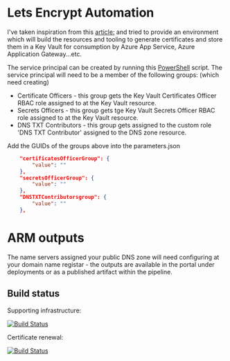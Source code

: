# Lets Encrypt Automation

I've taken inspiration from this [article:](https://medium.com/@brentrobinson5/automating-certificate-management-with-azure-and-lets-encrypt-fee6729e2b78) and tried to provide an environment which will build the resources and tooling to generate certificates and store them in a Key Vault for consumption by Azure App Service, Azure Application Gateway...etc.

The service principal can be created by running this [PowerShell](https://github.com/heathen1878/ARM-QuickStarts/tree/master/AzureDevOps) script. The service principal will need to be a member of the following groups: (which need creating)

* Certificate Officers - this group gets the Key Vault Certificates Officer RBAC role assigned to at the Key Vault resource.
* Secrets Officers - this group gets tge Key Vault Secrets Officer RBAC role assigned to at the Key Vault resource.
* DNS TXT Contributors - this group gets assigned to the custom role 'DNS TXT Contributor' assigned to the DNS zone resource.

Add the GUIDs of the groups above into the parameters.json

```json
    "certificatesOfficerGroup": {
        "value": ""
    },
    "secretsOfficerGroup": {
        "value": ""
    },
    "DNSTXTContributorsgroup": {
        "value": ""
    },
```

# ARM outputs
The name servers assigned your public DNS zone will need configuring at your domain name registar - the outputs are available in the portal under deployments or as a published artifact within the pipeline.

## Build status

Supporting infrastructure:

[![Build Status](https://dev.azure.com/heathen1878/MSDN/_apis/build/status/Arm-LetsEncrypt-Infra?branchName=main)](https://dev.azure.com/heathen1878/MSDN/_build/latest?definitionId=6&branchName=main)

Certificate renewal:

[![Build Status](https://dev.azure.com/heathen1878/MSDN/_apis/build/status/Pwsh-LetsEncrypt-Cert?branchName=main)](https://dev.azure.com/heathen1878/MSDN/_build/latest?definitionId=8&branchName=main)
